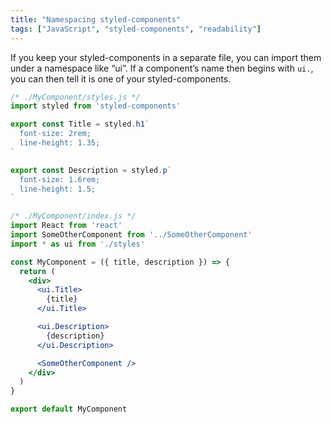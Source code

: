 ```yaml
---
title: "Namespacing styled-components"
tags: ["JavaScript", "styled-components", "readability"]
---
```

If you keep your styled-components in a separate file, you can import them under a namespace like “ui”. If a component’s name then begins with `ui.`, you can then tell it is one of your styled-components.

```js
/* ./MyComponent/styles.js */
import styled from 'styled-components'

export const Title = styled.h1`
  font-size: 2rem;
  line-height: 1.35;
`

export const Description = styled.p`
  font-size: 1.6rem;
  line-height: 1.5;
`
```

```jsx
/* ./MyComponent/index.js */
import React from 'react'
import SomeOtherComponent from '../SomeOtherComponent'
import * as ui from './styles'

const MyComponent = ({ title, description }) => {
  return (
    <div>
      <ui.Title>
        {title}
      </ui.Title>

      <ui.Description>
        {description}
      </ui.Description>

      <SomeOtherComponent />
    </div>
  )
}

export default MyComponent
```
